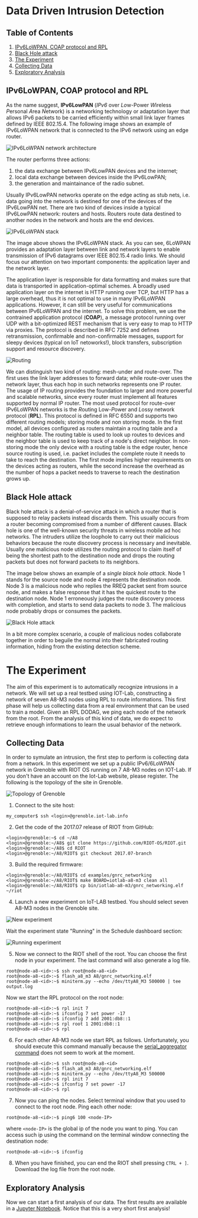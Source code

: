 # Data Driven Intrusion Detection


## Table of Contents
1. [IPv6LoWPAN, COAP protocol and RPL](#ipv6lowpan-coap-protocol-and-rpl)
2. [Black Hole attack](#black-hole-attack)
3. [The Experiment](#the-experiment)
4. [Collecting Data](#collecting-data)
5. [Exploratory Analysis](#exploratory-analysis)

## IPv6LoWPAN, COAP protocol and RPL
As the name suggest, **IPv6LowPAN** (*IPv6* over *Lo*w-Power *W*ireless *P*ersonal *A*rea *N*etwork) is a networking technology or adaptation layer that allows IPv6 packets to be carried efficiently within small link layer frames defined by IEEE 802.15.4. The following image shows an example of IPv6LoWPAN network that is connected to the IPv6 network using an edge router. 

![IPv6LoWPAN network architecture](images/IPv6LoWPAN_network_architecture.png)

The router performs three actions: 
1. the data exchange between IPv6LowPAN devices and the internet;
2. local data exchange between devices inside the IPv6LowPAN;
3. the generation and maintainance of the radio subnet.

Usually IPv6LowPAN networks operate on the edge acting as stub nets, i.e. data going into the network is destined for one of the devices of the IPv6LowPAN net. There are two kind of devices inside a typical IPv6LowPAN network: routers and hosts. Routers route data destined to another nodes in the network and hosts are the end devices.

![IPv6LoWPAN stack](images/system_stack.png)

The image above shows the IPv6LoWPAN stack. As you can see, 6LoWPAN provides an adaptation layer between link and network layers to enable transmission of IPv6 datagrams over IEEE 802.15.4 radio links. We should focus our attention on two important components: the application layer and the network layer.

The application layer is responsible for data formatting and makes sure that data is transported in application-optimal schemes. A broadly used application layer on the internet is HTTP running over TCP, but HTTP has a large overhead, thus it is not optimal to use in many IPv6LoWPAN applications. However, it can still be very useful for communications between IPv6LoWPAN and the internet. To solve this problem, we use the contrained application protocol (**COAP**), a message protocol running over UDP with a bit-optimized REST mechanism that is very easy to map to HTTP via proxies. The protocol is described in RFC 7252 and defines retransmission, confirmable and non-confirmable messages, support for sleepy devices (typical on IoT netoworks!), block transfers, subscription support and resource discovery. 

![Routing](images/routing.png)

We can distinguish two kind of routing: mesh-under and route-over. The first uses the link layer addresses to forward data; while route-over uses the network layer, thus each hop in such networks represents one IP router. The usage of IP routing provides the foundation to larger and more powerful and scalable networks, since every router must implement all features supported by  normal IP router. The most used protocol for route-over IPv6LoWPAN networks is the *R*outing Low-*P*ower and *L*ossy network protocol (**RPL**). This protocol is defined in RFC 6550 and supports two different routing models; storing mode and non storing mode. In the first model, all devices configured as routers maintain a routing table and a neighbor table. The routing table is used to look up routes to devices and the neighbor table is used to keep track of a node's direct neighbor. In non-storing mode the only device with a routing table is the edge router, hence source routing is used, i.e. packet includes the complete route it needs to take to reach the destination. The first mode implies higher requirements on the devices acting as routers, while the second increase the overhead as the number of hops a packet needs to traverse to reach the destination grows up.


## Black Hole attack

Black hole attack is a denial-of-service attack in which a router that is supposed to relay packets instead discards them. This usually occurs from a router becoming compromised from a number of different causes. Black hole is one of the well-known security threats in wireless mobile ad hoc networks. The intruders utilize the loophole to carry out their malicious behaviors because the route discovery process is necessary and inevitable. Usually one malicious node utilizes the routing protocol to claim itself of being the shortest path to the destination node and drops the routing packets but does not forward packets to its neighbors.  

The image below shows an example of a *single black hole attack*. Node 1 stands for the source node and node 4 represents the destination node. Node 3 is a malicious node who replies the RREQ packet sent from source node, and makes a false response that it has the quickest route to the destination node. Node 1 erroneously judges the route discovery process with completion, and starts to send data packets to node 3. The malicious node probably drops or consumes the packets. 

![Black Hole attack](images/blackhole_attack.png)

In a bit more complex scenario, a couple of malicious nodes collaborate together in order to beguile the normal into their fabricated routing information, hiding from the existing detection scheme.

# The Experiment
The aim of this experiment is to automatically recognize intrusions in a network. We will set up a real testbed using IOT-Lab, constructing a network of seven A8-M3 nodes using RPL to route informations. This first phase will help us collecting data from a real environment that can be used to train a model. Given an RPL DODAG, we ping each node of the network from the root. From the analysis of this kind of data, we do expect to retrieve enough informations to learn the usual behavior of the network.

## Collecting Data

In order to symulate an intrusion, the first step to perform is collecting data from a network. In this experiment we set up a public IPv6/6LoWPAN network in Grenoble with RIOT OS running on 7 A8-M3 nodes on IOT-Lab. If you don't have an account on the Iot-Lab website, please register. The following is the topology of the site in Grenoble.

![Topology of Grenoble](images/topology-of-the-IoT-Lab-M3-nodes-at-the-Grenoble-site.png)

1. Connect to the site host:
```
my_computer$ ssh <login>@grenoble.iot-lab.info
```
2. Get the code of the 2017.07 release of RIOT from GitHub:
```
<login>@grenoble:~$ cd ~/A8
<login>@grenoble:~/A8$ git clone https://github.com/RIOT-OS/RIOT.git
<login>@grenoble:~/A8$ cd RIOT
<login>@grenoble:~/A8/RIOT$ git checkout 2017.07-branch
```
3. Build the required firmware:
```
<login>@grenoble:~/A8/RIOT$ cd examples/gnrc_networking
<login>@grenoble:~/A8/RIOT$ make BOARD=iotlab-a8-m3 clean all
<login>@grenoble:~/A8/RIOT$ cp bin/iotlab-a8-m3/gnrc_networking.elf ~/riot
```
4. Launch a new experiment on  IoT-LAB testbed. You should select seven A8-M3 nodes in the Grenoble site.

![New experiment](images/experiment-submit-a8-1024x501.png)

Wait the experiment state "Running" in the Schedule dashboard section:

![Running experiment](images/experiment-details-a8-1024x376.png)

5. Now we connect to the RIOT shell of the root. You can choose the first node in your experiment. The last command will also generate a log file.
```
root@node-a8-<id>:~$ ssh root@node-a8-<id>
root@node-a8-<id>:~$ flash_a8_m3 A8/gnrc_networking.elf
root@node-a8-<id>:~$ miniterm.py --echo /dev/ttyA8_M3 500000 | tee output.log
```
Now we start the RPL protocol on the root node:
```
root@node-a8-<id>:~$ rpl init 7
root@node-a8-<id>:~$ ifconfig 7 set power -17
root@node-a8-<id>:~$ ifconfig 7 add 2001:db8::1
root@node-a8-<id>:~$ rpl root 1 2001:db8::1
root@node-a8-<id>:~$ rpl
```
6. For each other A8-M3 node we start RPL as follows. Unfortunately, you should execute this command manually because the [serial_aggregator command](https://www.iot-lab.info/tutorials/serial-aggregator/) does not seem to work at the moment.
```
root@node-a8-<id>:~$ ssh root@node-a8-<id>
root@node-a8-<id>:~$ flash_a8_m3 A8/gnrc_networking.elf
root@node-a8-<id>:~$ miniterm.py --echo /dev/ttyA8_M3 500000
root@node-a8-<id>:~$ rpl init 7
root@node-a8-<id>:~$ ifconfig 7 set power -17
root@node-a8-<id>:~$ rpl
```
7. Now you can ping the nodes. Select terminal window that you used to connect to the root node. Ping each other node:
```
root@node-a8-<id>:~$ ping6 100 <node-IP>
```
where `<node-IP>` is the global ip of the node you want to ping. You can access such ip using the command on the terminal window connecting the destination node:
  
```
root@node-a8-<id>:~$ ifconfig
``` 
8. When you have finished, you can end the RIOT shell pressing `CTRL + ]`.  Download the log file from the root node.

## Exploratory Analysis

Now we can start a first analysis of our data. The first results are available in a [Jupyter Notebook](https://github.com/lucamaiano/data-driven-intrusion-detection/blob/master/ExploratoryAnalysis.ipynb). 
Notice that this is a very short first analysis!
